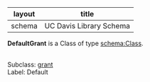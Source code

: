 | layout| title |
| ------------- |:-------------:|
| schema     | UC Davis Library Schema    |

**DefaultGrant** is a Class of type [schema:Class](http://schema.org/Class). <br /> 
 <br /> 

Subclass: [grant](http://schema.library.ucdavis.edu/grant)<br /> Label: Default<br /> 
